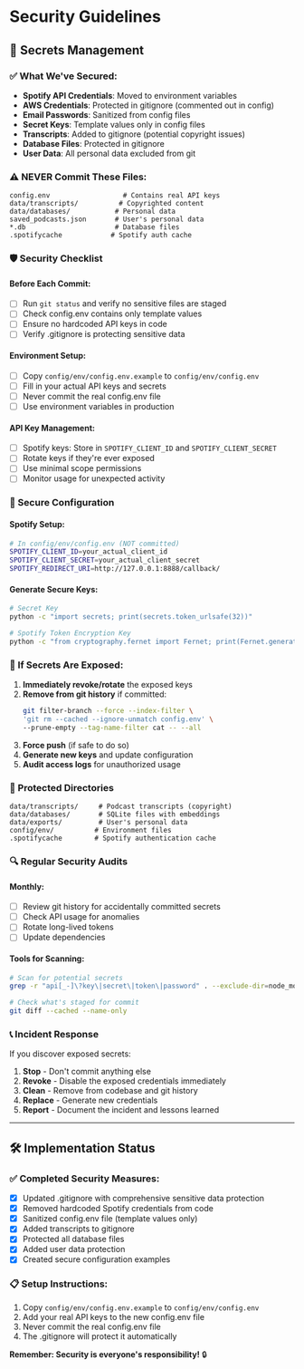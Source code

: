 # Security Guidelines

## 🔐 Secrets Management

### ✅ What We've Secured:
- **Spotify API Credentials**: Moved to environment variables
- **AWS Credentials**: Protected in gitignore (commented out in config)
- **Email Passwords**: Sanitized from config files
- **Secret Keys**: Template values only in config files
- **Transcripts**: Added to gitignore (potential copyright issues)
- **Database Files**: Protected in gitignore
- **User Data**: All personal data excluded from git

### ⚠️ NEVER Commit These Files:
```
config.env                  # Contains real API keys
data/transcripts/          # Copyrighted content
data/databases/           # Personal data
saved_podcasts.json       # User's personal data
*.db                      # Database files
.spotifycache            # Spotify auth cache
```

### 🛡️ Security Checklist

#### Before Each Commit:
- [ ] Run `git status` and verify no sensitive files are staged
- [ ] Check config.env contains only template values
- [ ] Ensure no hardcoded API keys in code
- [ ] Verify .gitignore is protecting sensitive data

#### Environment Setup:
- [ ] Copy `config/env/config.env.example` to `config/env/config.env`
- [ ] Fill in your actual API keys and secrets
- [ ] Never commit the real config.env file
- [ ] Use environment variables in production

#### API Key Management:
- [ ] Spotify keys: Store in `SPOTIFY_CLIENT_ID` and `SPOTIFY_CLIENT_SECRET`
- [ ] Rotate keys if they're ever exposed
- [ ] Use minimal scope permissions
- [ ] Monitor usage for unexpected activity

### 🔧 Secure Configuration

#### Spotify Setup:
```bash
# In config/env/config.env (NOT committed)
SPOTIFY_CLIENT_ID=your_actual_client_id
SPOTIFY_CLIENT_SECRET=your_actual_client_secret
SPOTIFY_REDIRECT_URI=http://127.0.0.1:8888/callback/
```

#### Generate Secure Keys:
```bash
# Secret Key
python -c "import secrets; print(secrets.token_urlsafe(32))"

# Spotify Token Encryption Key  
python -c "from cryptography.fernet import Fernet; print(Fernet.generate_key().decode())"
```

### 🚨 If Secrets Are Exposed:

1. **Immediately revoke/rotate** the exposed keys
2. **Remove from git history** if committed:
   ```bash
   git filter-branch --force --index-filter \
   'git rm --cached --ignore-unmatch config.env' \
   --prune-empty --tag-name-filter cat -- --all
   ```
3. **Force push** (if safe to do so)
4. **Generate new keys** and update configuration
5. **Audit access logs** for unauthorized usage

### 📁 Protected Directories

```
data/transcripts/     # Podcast transcripts (copyright)
data/databases/       # SQLite files with embeddings
data/exports/         # User's personal data
config/env/          # Environment files
.spotifycache        # Spotify authentication cache
```

### 🔍 Regular Security Audits

#### Monthly:
- [ ] Review git history for accidentally committed secrets
- [ ] Check API usage for anomalies
- [ ] Rotate long-lived tokens
- [ ] Update dependencies

#### Tools for Scanning:
```bash
# Scan for potential secrets
grep -r "api[_-]\?key\|secret\|token\|password" . --exclude-dir=node_modules

# Check what's staged for commit
git diff --cached --name-only
```

### 📞 Incident Response

If you discover exposed secrets:
1. **Stop** - Don't commit anything else
2. **Revoke** - Disable the exposed credentials immediately  
3. **Clean** - Remove from codebase and git history
4. **Replace** - Generate new credentials
5. **Report** - Document the incident and lessons learned

---

## 🛠️ Implementation Status

### ✅ Completed Security Measures:
- [x] Updated .gitignore with comprehensive sensitive data protection
- [x] Removed hardcoded Spotify credentials from code
- [x] Sanitized config.env file (template values only)
- [x] Added transcripts to gitignore
- [x] Protected all database files
- [x] Added user data protection
- [x] Created secure configuration examples

### 📋 Setup Instructions:
1. Copy `config/env/config.env.example` to `config/env/config.env`
2. Add your real API keys to the new config.env file
3. Never commit the real config.env file
4. The .gitignore will protect it automatically

**Remember: Security is everyone's responsibility!** 🔒